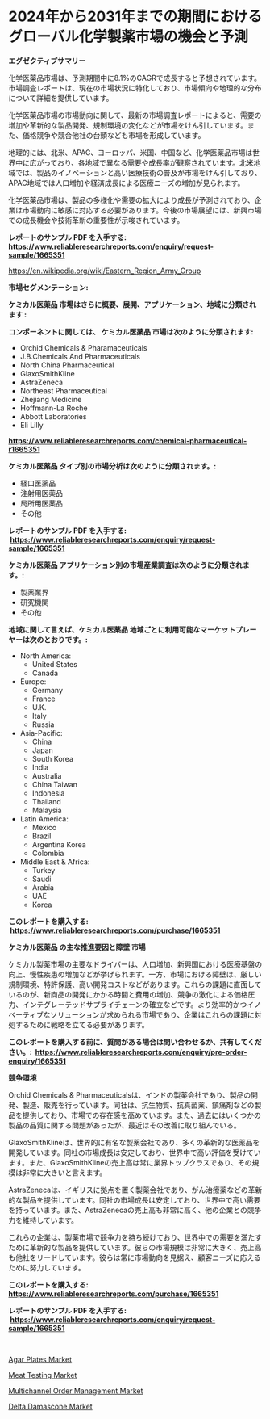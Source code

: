 <p><h1>2024年から2031年までの期間におけるグローバル化学製薬市場の機会と予測</h1></p><p><strong>エグゼクティブサマリー</strong></p>
<p><p>化学医薬品市場は、予測期間中に8.1%のCAGRで成長すると予想されています。市場調査レポートは、現在の市場状況に特化しており、市場傾向や地理的な分布について詳細を提供しています。</p><p>化学医薬品市場の市場動向に関して、最新の市場調査レポートによると、需要の増加や革新的な製品開発、規制環境の変化などが市場をけん引しています。また、価格競争や競合他社の台頭なども市場を形成しています。</p><p>地理的には、北米、APAC、ヨーロッパ、米国、中国など、化学医薬品市場は世界中に広がっており、各地域で異なる需要や成長率が観察されています。北米地域では、製品のイノベーションと高い医療技術の普及が市場をけん引しており、APAC地域では人口増加や経済成長による医療ニーズの増加が見られます。</p><p>化学医薬品市場は、製品の多様化や需要の拡大により成長が予測されており、企業は市場動向に敏感に対応する必要があります。今後の市場展望には、新興市場での成長機会や技術革新の重要性が示唆されています。</p></p>
<p><strong>レポートのサンプル PDF を入手する: <a href="https://www.reliableresearchreports.com/enquiry/request-sample/1665351">https://www.reliableresearchreports.com/enquiry/request-sample/1665351</a></strong></p>
<p><a href="https://en.wikipedia.org/wiki/Eastern_Region_Army_Group">https://en.wikipedia.org/wiki/Eastern_Region_Army_Group</a></p>
<p><strong>市場セグメンテーション:</strong></p>
<p><strong> ケミカル医薬品 市場はさらに概要、展開、アプリケーション、地域に分類されます :</strong></p>
<p><strong>コンポーネントに関しては、 ケミカル医薬品 市場は次のように分類されます: &nbsp;</strong></p>
<p><ul><li>Orchid Chemicals & Pharamaceuticals</li><li>J.B.Chemicals And Pharmaceuticals</li><li>North China Pharmaceutical</li><li>GlaxoSmithKline</li><li>AstraZeneca</li><li>Northeast Pharmaceutical</li><li>Zhejiang Medicine</li><li>Hoffmann-La Roche</li><li>Abbott Laboratories</li><li>Eli Lilly</li></ul></p>
<p><strong><a href="https://www.reliableresearchreports.com/chemical-pharmaceutical-r1665351">https://www.reliableresearchreports.com/chemical-pharmaceutical-r1665351</a></strong></p>
<p><strong> ケミカル医薬品 タイプ別の市場分析は次のように分類されます。:</strong></p>
<p><ul><li>経口医薬品</li><li>注射用医薬品</li><li>局所用医薬品</li><li>その他</li></ul></p>
<p><strong>レポートのサンプル PDF を入手する: &nbsp;<a href="https://www.reliableresearchreports.com/enquiry/request-sample/1665351">https://www.reliableresearchreports.com/enquiry/request-sample/1665351</a></strong></p>
<p><strong> ケミカル医薬品 アプリケーション別の市場産業調査は次のように分類されます。:</strong></p>
<p><ul><li>製薬業界</li><li>研究機関</li><li>その他</li></ul></p>
<p><strong>地域に関して言えば、ケミカル医薬品 地域ごとに利用可能なマーケットプレーヤーは次のとおりです。:</strong></p>
<p><ul>
    <li>
        North America:
        <ul>
            <li>United States</li>
            <li>Canada</li>
        </ul>
    </li>
    <li>
        Europe:
        <ul>
            <li>Germany</li>
            <li>France</li>
            <li>U.K.</li>
            <li>Italy</li>
            <li>Russia</li>
        </ul>
    </li>
    <li>
        Asia-Pacific:
        <ul>
            <li>China</li>
            <li>Japan</li>
            <li>South Korea</li>
            <li>India</li>
            <li>Australia</li>
            <li>China Taiwan</li>
            <li>Indonesia</li>
            <li>Thailand</li>
            <li>Malaysia</li>
        </ul>
    </li>
    <li>
        Latin America:
        <ul>
            <li>Mexico</li>
            <li>Brazil</li>
            <li>Argentina Korea</li>
            <li>Colombia</li>
        </ul>
    </li>
    <li>
        Middle East & Africa:
        <ul>
            <li>Turkey</li>
            <li>Saudi</li>
            <li>Arabia</li>
            <li>UAE</li>
            <li>Korea</li>
        </ul>
    </li>
    </ul></p>
<p><strong>このレポートを購入する: &nbsp;<a href="https://www.reliableresearchreports.com/purchase/1665351">https://www.reliableresearchreports.com/purchase/1665351</a></strong></p>
<p><strong>ケミカル医薬品 の主な推進要因と障壁 市場</strong></p>
<p><p>ケミカル製薬市場の主要なドライバーは、人口増加、新興国における医療基盤の向上、慢性疾患の増加などが挙げられます。一方、市場における障壁は、厳しい規制環境、特許保護、高い開発コストなどがあります。これらの課題に直面しているのが、新商品の開発にかかる時間と費用の増加、競争の激化による価格圧力、インテグレーテッドサプライチェーンの確立などです。より効率的かつイノベーティブなソリューションが求められる市場であり、企業はこれらの課題に対処するために戦略を立てる必要があります。</p></p>
<p><strong>このレポートを購入する前に、質問がある場合は問い合わせるか、共有してください。:&nbsp; <a href="https://www.reliableresearchreports.com/enquiry/pre-order-enquiry/1665351">https://www.reliableresearchreports.com/enquiry/pre-order-enquiry/1665351</a></strong></p>
<p><strong>競争環境</strong></p>
<p><p>Orchid Chemicals & Pharmaceuticalsは、インドの製薬会社であり、製品の開発、製造、販売を行っています。同社は、抗生物質、抗真菌薬、鎮痛剤などの製品を提供しており、市場での存在感を高めています。また、過去にはいくつかの製品の品質に関する問題があったが、最近はその改善に取り組んでいる。</p><p>GlaxoSmithKlineは、世界的に有名な製薬会社であり、多くの革新的な医薬品を開発しています。同社の市場成長は安定しており、世界中で高い評価を受けています。また、GlaxoSmithKlineの売上高は常に業界トップクラスであり、その規模は非常に大きいと言えます。</p><p>AstraZenecaは、イギリスに拠点を置く製薬会社であり、がん治療薬などの革新的な製品を提供しています。同社の市場成長は安定しており、世界中で高い需要を持っています。また、AstraZenecaの売上高も非常に高く、他の企業との競争力を維持しています。</p><p>これらの企業は、製薬市場で競争力を持ち続けており、世界中での需要を満たすために革新的な製品を提供しています。彼らの市場規模は非常に大きく、売上高も他社をリードしています。彼らは常に市場動向を見据え、顧客ニーズに応えるために努力しています。</p></p>
<p><strong>このレポートを購入する: &nbsp; <a href="https://www.reliableresearchreports.com/purchase/1665351">https://www.reliableresearchreports.com/purchase/1665351</a></strong></p>
<p><strong>レポートのサンプル PDF を入手する: &nbsp;<a href="https://www.reliableresearchreports.com/enquiry/request-sample/1665351">https://www.reliableresearchreports.com/enquiry/request-sample/1665351</a></strong><strong></strong></p>
<p>&nbsp;</p>
<p><p><a href="https://github.com/daveutchsj/Market-Research-Report-List-1/blob/main/agar-plates-market.md">Agar Plates Market</a></p><p><a href="https://issuu.com/reportprime-2/docs/meat-testing-market-size-2030.pptx">Meat Testing Market</a></p><p><a href="https://issuu.com/reportprime-2/docs/multichannel-order-management-market-size-2030.ppt">Multichannel Order Management Market</a></p><p><a href="https://github.com/belaayi865/Market-Research-Report-List-1/blob/main/delta-damascone-market.md">Delta Damascone Market</a></p></p>